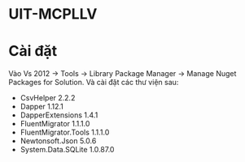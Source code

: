 UIT-MCPLLV
=========

# Cài đặt
Vào Vs 2012 -> Tools -> Library Package Manager -> Manage Nuget Packages for Solution. Và cài đặt các thư viện sau:
* CsvHelper 2.2.2
* Dapper 1.12.1
* DapperExtensions 1.4.1
* FluentMigrator 1.1.1.0
* FluentMigrator.Tools 1.1.1.0
* Newtonsoft.Json 5.0.6
* System.Data.SQLite 1.0.87.0
